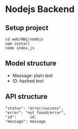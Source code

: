 # Nodejs Backend
## Setup project
```angular2html
cd web/HW1/nodejs
npm install
node index,js
```


## Model structure
- Message: plain text
- ID: hashed text

## API structure
```angular2html
"status": "error/success",
"error": "not found/error",
"id":      id,
"message": message
```